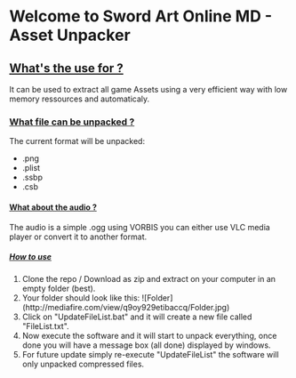 <h1>Welcome to Sword Art Online MD - Asset Unpacker</h1>

<h2><u>What's the use for ?</u></h2>
<bl>It can be used to extract all game Assets using a very efficient way with low memory ressources and automaticaly.</bl>
<h3><u>What file can be unpacked ?</u></h3>
<bl>The current format will be unpacked:</bl>
<ul>
<li>.png</li>
<li>.plist</li>
<li>.ssbp</li>
<li>.csb</li>
</ul>
<h4><u>What about the audio ?</u></h4>
<bl>The audio is a simple .ogg using VORBIS you can either use VLC media player or convert it to another format.</bl>
<h5><u>How to use</u></h5>
<ol>
<li>Clone the repo / Download as zip and extract on your computer in an empty folder (best).</li>
<li>Your folder should look like this: ![Folder](http://mediafire.com/view/q9oy929etibaccq/Folder.jpg)</li>
<li>Click on "UpdateFileList.bat" and it will create a new file called "FileList.txt".</li>
<li>Now execute the software and it will start to unpack everything, once done you will have a message box (all done) displayed by windows.</li>
<li>For future update simply re-execute "UpdateFileList" the software will only unpacked compressed files.</li>
